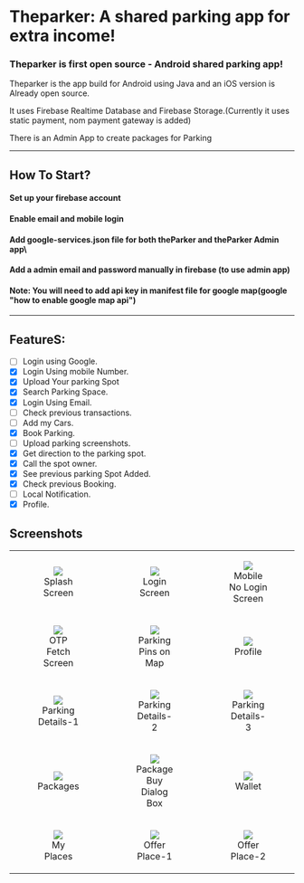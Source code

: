 # Theparker: A shared parking app for extra income!

### Theparker is first open source - Android shared parking app!

Theparker is the app build for Android using Java and an iOS version is Already open source.

It uses Firebase Realtime Database and Firebase Storage.(Currently it uses static payment, nom payment gateway is added)  

There is an Admin App to create packages for Parking

---
## How To Start?
#### Set up your firebase account
#### Enable email and mobile login
#### Add google-services.json file for both theParker and theParker Admin app\
#### Add a admin email and password manually in firebase (to use admin app)
#### Note: You will need to add api key in manifest file for google map(google "how to enable google map api")
---

## FeatureS:

- [ ] Login using Google.
- [X] Login Using mobile Number.
- [x] Upload Your parking Spot
- [x] Search Parking Space.
- [x] Login Using Email.
- [ ] Check previous transactions.
- [ ] Add my Cars.
- [x] Book Parking.
- [ ] Upload parking screenshots.
- [x] Get direction to the parking spot.
- [x] Call the spot owner.
- [x] See previous parking Spot Added.
- [x] Check previous Booking.
- [ ] Local Notification.
- [X] Profile.

## Screenshots

<table style={border:"none"}>
<tr><td align="center"><figure><img src="screenshots/1.png" /><figcaption>Splash Screen</figcaption></figure></td>
<td align="center"><figure><img src="screenshots/2.png" /><figcaption>Login Screen</figcaption></figure></td>
<td align="center"><figure><img src="screenshots/3.png" /><figcaption>Mobile No Login Screen</figcaption></figure></td></tr>
<tr><td align="center"><figure><img src="screenshots/4.png" /><figcaption>OTP Fetch Screen</figcaption></figure></td>
<td align="center"><figure><img src="screenshots/5_1.png" /><figcaption>Parking Pins on Map</figcaption></figure></td>
<td align="center"><figure><img src="screenshots/12.png" /><figcaption>Profile</figcaption></figure></td>
</tr>
<tr><td align="center"><figure><img src="screenshots/5_2.png" /><figcaption>Parking Details-1</figcaption></figure></td>
<td align="center"><figure><img src="screenshots/5_3.png" /><figcaption>Parking Details-2</figcaption></figure></td>
<td align="center"><figure><img src="screenshots/5_4.png" /><figcaption>Parking Details-3</figcaption></figure></td></tr>
<tr>
<td align="center"><figure><img src="screenshots/7.png" /><figcaption>Packages</figcaption></figure></td>
<td align="center"><figure><img src="screenshots/8.png" /><figcaption>Package Buy Dialog Box</figcaption></figure></td>
<td align="center"><figure><img src="screenshots/6.png" /><figcaption>Wallet</figcaption></figure></td>
</tr>
<tr>
<td align="center"><figure><img src="screenshots/9.png" /><figcaption>My Places</figcaption></figure></td>
<td align="center"><figure><img src="screenshots/10.png" /><figcaption>Offer Place-1</figcaption></figure></td>
<td align="center"><figure><img src="screenshots/11.png" /><figcaption>Offer Place-2</figcaption></figure></td>
</tr>
</table>
